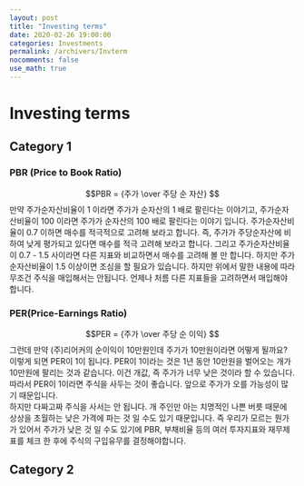 ```yaml
---
layout: post
title: "Investing terms"
date: 2020-02-26 19:00:00
categories: Investments
permalink: /archivers/Invterm
nocomments: false
use_math: true
---
```


# Investing terms

## Category 1

### PBR (Price to Book Ratio)

$$PBR = {주가 \over 주당 순 자산} $$
만약 주가순자산비율이 1 이라면 주가가 순자산의 1 배로 팔린다는 이야기고, 주가순자산비율이 100 이라면 주가가 순자산의 100 배로 팔린다는 이야기 입니다.
주가순자산비율이 0.7 이하면 매수를 적극적으로 고려해 보라고 합니다. 즉, 주가가 주당순자산에 비하여 낮게 평가되고 있다면 매수를 적극 고려해 보라고 합니다. 그리고 주가순자산비율이 0.7 - 1.5 사이라면 다른 지표와 비교하면서 매수를 고려해 볼 만 합니다. 하지만 주가순자산비율이 1.5 이상이면 조심을 할 필요가 있습니다.
하지만 위에서 말한 내용에 따라 무조건 주식을 매입해서는 안됩니다. 언제나 처름 다른 지표들을 고려하면서 매입해야 합니다.

### PER(Price-Earnings Ratio)

$$PER = {주가 \over 주당 순 이익} $$
그런데 만약 (주)리어커의 순이익이 10만원인데 주가가 10만원이라면 어떻게 될까요? 이렇게 되면 PER이 1이 됩니다. PER이 1이라는 것은 1년 동안 10만원을 벌어오는 개가 10만원에 팔리는 것과 같습니다. 이건 개값, 즉 주가가 너무 낮은 것이라 할 수 있습니다. 따라서 PER이 1이라면 주식을 사두는 것이 좋습니다. 앞으로 주가가 오를 가능성이 많기 때문입니다.  
하지만 다짜고짜 주식을 사서는 안 됩니다. 개 주인만 아는 치명적인 나쁜 버릇 때문에 상상을 초월하는 낮은 가격에 파는 것 일 수도 있기 때문입니다. 즉 우리가 모르는 뭔가가 있어서 주가가 낮은 것 일 수도 있기에 PBR, 부채비율 등의 여러 투자지표와 재무제표를 체크 한 후에 주식의 구입유무를 결정해야합니다.

## Category 2
